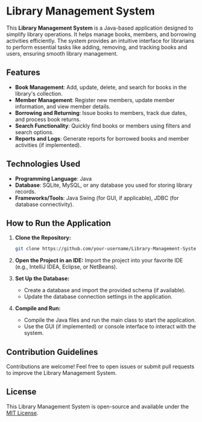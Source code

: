 # Library Management System

This **Library Management System** is a Java-based application designed to simplify library operations. It helps manage books, members, and borrowing activities efficiently. The system provides an intuitive interface for librarians to perform essential tasks like adding, removing, and tracking books and users, ensuring smooth library management.

## Features

- **Book Management**: Add, update, delete, and search for books in the library's collection.
- **Member Management**: Register new members, update member information, and view member details.
- **Borrowing and Returning**: Issue books to members, track due dates, and process book returns.
- **Search Functionality**: Quickly find books or members using filters and search options.
- **Reports and Logs**: Generate reports for borrowed books and member activities (if implemented).

## Technologies Used

- **Programming Language**: Java
- **Database**: SQLite, MySQL, or any database you used for storing library records.
- **Frameworks/Tools**: Java Swing (for GUI, if applicable), JDBC (for database connectivity).

## How to Run the Application

1. **Clone the Repository:**
   ```bash
   git clone https://github.com/your-username/Library-Management-System.git
   ```

2. **Open the Project in an IDE:**
   Import the project into your favorite IDE (e.g., IntelliJ IDEA, Eclipse, or NetBeans).

3. **Set Up the Database:**
   - Create a database and import the provided schema (if available).
   - Update the database connection settings in the application.

4. **Compile and Run:**
   - Compile the Java files and run the main class to start the application.
   - Use the GUI (if implemented) or console interface to interact with the system.

<!-- ## Example Screenshots

Add screenshots of the application showing book management, member management, and borrowing functionality. -->

## Contribution Guidelines

Contributions are welcome! Feel free to open issues or submit pull requests to improve the Library Management System.

## License

This Library Management System is open-source and available under the [MIT License](./LICENSE).